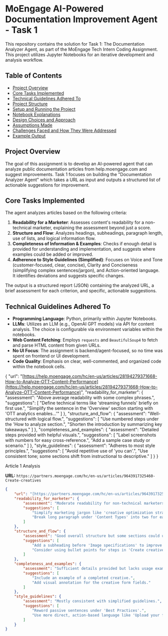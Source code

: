 # MoEngage AI-Powered Documentation Improvement Agent - Task 1

This repository contains the solution for Task 1: The Documentation Analyzer Agent, as part of the MoEngage Tech Intern Coding Assignment. This project utilizes Jupyter Notebooks for an iterative development and analysis workflow.

## Table of Contents

- [Project Overview](#project-overview)
- [Core Tasks Implemented](#core-tasks-implemented)
- [Technical Guidelines Adhered To](#technical-guidelines-adhered-to)
- [Project Structure](#project-structure)
- [Setup and Running the Project](#setup-and-running-the-project)
- [Notebook Explanations](#notebook-explanations)
- [Design Choices and Approach](#design-choices-and-approach)
- [Assumptions Made](#assumptions-made)
- [Challenges Faced and How They Were Addressed](#challenges-faced-and-how-they-were-addressed)
- [Example Output](#example-output)

## Project Overview

The goal of this assignment is to develop an AI-powered agent that can analyze public documentation articles from help.moengage.com and suggest improvements. Task 1 focuses on building the "Documentation Analyzer Agent" which takes a URL as input and outputs a structured list of actionable suggestions for improvement.

## Core Tasks Implemented

The agent analyzes articles based on the following criteria:

1.  **Readability for a Marketer**: Assesses content's readability for a non-technical marketer, explaining the assessment beyond just a score.
2.  **Structure and Flow**: Analyzes headings, subheadings, paragraph length, use of lists, and logical information flow.
3.  **Completeness of Information & Examples**: Checks if enough detail is provided for understanding and implementation, and suggests where examples could be added or improved.
4.  **Adherence to Style Guidelines (Simplified)**: Focuses on Voice and Tone (customer-focused, clear, concise), Clarity and Conciseness (simplifying complex sentences/jargon), and Action-oriented language. It identifies deviations and suggests specific changes.

The output is a structured report (JSON) containing the analyzed URL, a brief assessment for each criterion, and specific, actionable suggestions.

## Technical Guidelines Adhered To

* **Programming Language**: Python, primarily within Jupyter Notebooks.
* **LLMs**: Utilizes an LLM (e.g., OpenAI GPT models) via API for content analysis. The choice is configurable via environment variables within the notebooks.
* **Web Content Fetching**: Employs `requests` and `BeautifulSoup4` to fetch and parse HTML content from given URLs.
* **No UI Focus**: The assignment is backend/agent-focused, so no time was spent on frontend or UI development.
* **Code Quality**: Emphasis on clear, well-commented, and organized code within the notebook cells.

{
    "url": "[https://help.moengage.com/hc/en-us/articles/28194279371668-How-to-Analyze-OTT-Content-Performance](https://help.moengage.com/hc/en-us/articles/28194279371668-How-to-Analyze-OTT-Content-Performance)",
    "readability_for_marketer": {
        "assessment": "Above average readability with some complex phrases.",
        "suggestions": [
            "Define technical terms like 'streaming funnels' briefly on first use.",
            "Simplify the sentence in the 'Overview' section starting with 'OTT analytics enables...'"
        ]
    },
    "structure_and_flow": {
        "assessment": "Well-structured with logical flow.",
        "suggestions": [
            "Use numbered steps under the 'How to analyze section.",
            "Shorten the introduction by summarizing key takeaways."
        ]
    },
    "completeness_and_examples": {
        "assessment": "Detailed steps provided with helpful visuals.",
        "suggestions": [
            "Label screenshots with numbers for easy cross-reference.",
            "Add a sample case study or scenario."
        ]
    },
    "style_guidelines": {
        "assessment": "Adheres to most style principles.",
        "suggestions": [
            "Avoid repetitive use of 'you can'.",
            "Use consistent tone; some sections shift from instructional to descriptive."
        ]
    }
}


Article 1 Analysis

**URL:** `https://partners.moengage.com/hc/en-us/articles/9643917325460-Create-creatives`

```json
{
    "url": "[https://partners.moengage.com/hc/en-us/articles/9643917325460-Create-creatives](https://partners.moengage.com/hc/en-us/articles/9643917325460-Create-creatives)",
    "readability_for_marketer": {
        "assessment": "Moderate readability for non-technical marketers.",
        "suggestions": [
            "Simplify marketing jargon like 'creative optimization strategies' in paragraph 2.",
            "Break long paragraph under 'Content Types' into two for easier consumption."
        ]
    },
    "structure_and_flow": {
        "assessment": "Good overall structure but some sections could use subheadings.",
        "suggestions": [
            "Add a subheading before 'Image specifications' to improve skimmability.",
            "Consider using bullet points for steps in 'Create creatives'."
        ]
    },
    "completeness_and_examples": {
        "assessment": "Sufficient details provided but lacks usage examples.",
        "suggestions": [
            "Include an example of a completed creative.",
            "Add visual annotation for the creative form fields."
        ]
    },
    "style_guidelines": {
        "assessment": "Mostly consistent with simplified guidelines.",
        "suggestions": [
            "Reword passive sentences under 'Best Practices'.",
            "Use more direct, action-based language like 'Upload your file' instead of 'Files can be uploaded'."
        ]
    }
}
